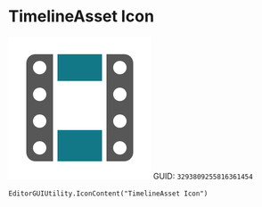 # TimelineAsset Icon
![](/img/TimelineAsset%20Icon.png)
GUID: `3293809255816361454`
```
EditorGUIUtility.IconContent("TimelineAsset Icon")
```

